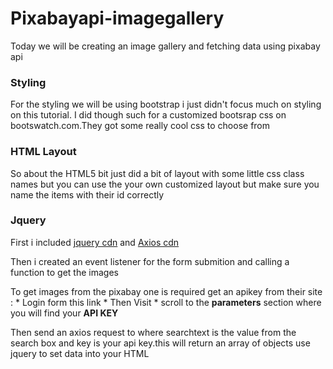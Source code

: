 # Pixabayapi-imagegallery
Today we will be creating an image gallery and fetching data using pixabay api

### Styling
For the styling we will be using bootstrap i just didn't focus much on styling on this tutorial. I did though such for a customized bootsrap css on bootswatch.com.They got some really cool css to choose from

### HTML Layout
So about the HTML5 bit just did a bit of layout with some little css class names but you can use the your own customized layout but make sure you name the items with their id correctly

### Jquery
First i included [jquery cdn](https://code.jquery.com/jquery-3.5.1.min.js) and [Axios cdn](https://cdnjs.cloudflare.com/ajax/libs/axios/0.20.0/axios.min.js)

Then i created an event listener for the form submition and calling a function to get the images

To get images from the pixabay one is required get an apikey from their site :
        * Login form this link [](https://pixabay.com/api/)
        * Then Visit [](https://pixabay.com/api/docs/)
        * scroll to the **parameters** section where you will find your **API KEY**
  
Then send an axios request to [](https://pixabay.com/api/?key=YOURAPIKEY&q=SEARCHTEXT&image_type=photo) where searchtext is the value from the search box and key is your api key.this will return an array of objects use jquery to set data into your HTML  
